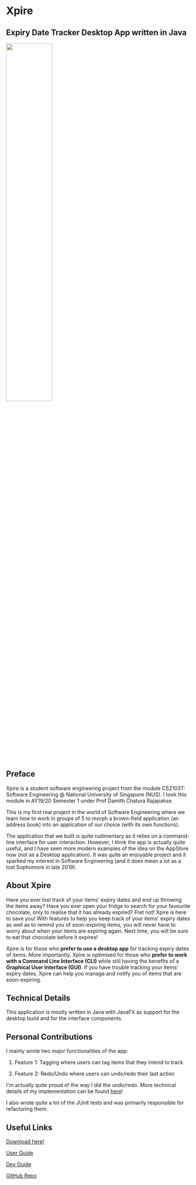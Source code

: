 <h1>Xpire</h1>

<h2>Expiry Date Tracker Desktop App written in Java</h2>

<p>
  <img alt="" src="../projects/cards/xpire-img.png" width="50%" height="auto" />
</p>

## Preface

Xpire is a student software engineering project from the module CS2103T:
Software Engineering @ National University of Singapore (NUS). I took this
module in AY19/20 Semester 1 under Prof Damith Chatura Rajapakse.

This is my first real project in the world of Software Engineering where we
learn how to work in groups of 5 to morph a brown-field application (an address
book) into an application of our choice (with its own functions).

The application that we built is quite rudimentary as it relies on a
command-line interface for user interaction. However, I think the app is
actually quite useful, and I have seen more modern examples of the idea on the
AppStore now (not as a Desktop application). It was quite an enjoyable project
and it sparked my interest in Software Engineering (and it does mean a lot as a
lost Sophomore in late 2019).

## About Xpire

Have you ever lost track of your items' expiry dates and end up throwing the
items away? Have you ever open your fridge to search for your favourite
chocolate, only to realise that it has already expired? Fret not! Xpire is here
to save you! With features to help you keep track of your items' expiry dates as
well as to remind you of soon-expiring items, you will never have to worry about
when your items are expiring again. Next time, you will be sure to eat that
chocolate before it expires!

Xpire is for those who **prefer to use a desktop app** for tracking expiry dates
of items. More importantly, Xpire is optimised for those who **prefer to work
with a Command Line Interface (CLI)** while still having the benefits of a
**Graphical User Interface (GUI)**. If you have trouble tracking your items'
expiry dates, Xpire can help you manage and notify you of items that are
soon-expiring.

## Technical Details

This application is mostly written in Java with JavaFX as support for the
desktop build and for the interface components.

## Personal Contributions

I mainly wrote two major functionalities of the app:

1. Feature 1: Tagging where users can tag items that they intend to track

2. Feature 2: Redo/Undo where users can undo/redo their last action

I'm actually quite proud of the way I did the undo/redo. More technical details
of my implementation can be found
[here](https://ay1920s1-cs2103t-f11-2.github.io/main/DeveloperGuide.html#undo-redo-feature)!

I also wrote quite a lot of the JUnit tests and was primarily responsible for
refactoring them.

## Useful Links

[Download here!](https://github.com/AY1920S1-CS2103T-F11-2/main/releases/tag/v1.4)

[User Guide](https://ay1920s1-cs2103t-f11-2.github.io/main/UserGuide.html)

[Dev Guide](https://ay1920s1-cs2103t-f11-2.github.io/main/DeveloperGuide.html)

[GitHub Repo](https://github.com/AY1920S1-CS2103T-F11-2/main)
